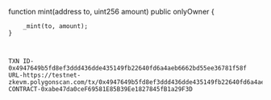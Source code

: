   function mint(address to, uint256 amount) public onlyOwner {
  
        _mint(to, amount);
    }
    
    
    
    TXN ID-0x4947649b5fd8ef3ddd436dde435149fb22640fd6a4aeb6662bd55ee36781f58f
    URL-https://testnet-zkevm.polygonscan.com/tx/0x4947649b5fd8ef3ddd436dde435149fb22640fd6a4aeb6662bd55ee36781f58f
    CONTRACT-0xabe47da0ceF69581E85B39Ee1827845fB1a29F3D
